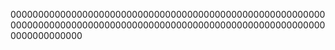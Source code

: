 
0000000000000000000000000000000000000000000000000000000000000000000000000000000000000000000000000000000000000000000000000000000






















